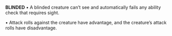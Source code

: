 __**BLINDED**__
• A blinded creature can’t see and automatically fails any ability check that requires sight.

• Attack rolls against the creature have advantage, and the creature’s attack rolls have disadvantage.